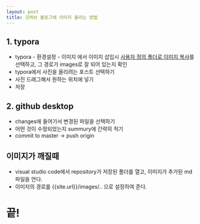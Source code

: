 ```yaml
---
layout: post
title: 깃허브 블로그에 이미지 올리는 방법
---
```


## 1. typora

- typora - 환경설정 - 이미지  에서 이미지 삽입시 <u>사용자 정의 폴더로 이미지 복사</u>를 선택하고, 그 경로가 images로 잘 되어 있는지 확인
- typora에서 사진을 올리려는 포스트 선택하기
- 사진 드래그해서 원하는 위치에 넣기
- 저장

## 2. github desktop

- changes에 들어가서 변경된 파일을 선택하기
- 어떤 것이 수정되었는지 summury에 간략히 적기
- commit to master -> push origin



## 이미지가 깨질때

- visual studio code에서 repository가 저장된 폴더를 열고, 이미지가 추가된 md 파일을 연다.
- 이미지의 경로를 {{site.url}}/images/.. 으로 설정하여 준다.

# 끝!



